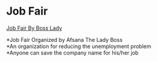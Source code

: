 # Job Fair 
[Job Fair By Boss Lady](https://job-fair.netlify.app/)


  *Job Fair Organized by Afsana The Lady Boss   
  *An organization for reducing the unemployment problem   
  *Anyone can save the company name for his/her job   



